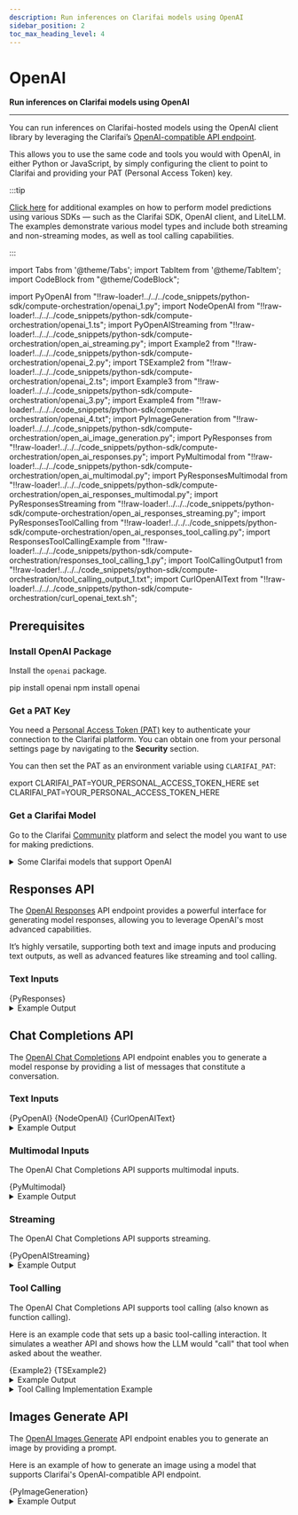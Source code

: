 ```yaml
---
description: Run inferences on Clarifai models using OpenAI 
sidebar_position: 2
toc_max_heading_level: 4
---
```


# OpenAI

**Run inferences on Clarifai models using OpenAI**
<hr />

You can run inferences on Clarifai-hosted models using the OpenAI client library by leveraging the Clarifai’s [OpenAI-compatible API endpoint](README.mdx#predict-with-openai-compatible-format).

This allows you to use the same code and tools you would with OpenAI, in either Python or JavaScript, by simply configuring the client to point to Clarifai and providing your PAT (Personal Access Token) key.

:::tip

[Click here](https://github.com/Clarifai/examples/tree/main/models/model_predict) for additional examples on how to perform model predictions using various SDKs — such as the Clarifai SDK, OpenAI client, and LiteLLM. The examples demonstrate various model types and include both streaming and non-streaming modes, as well as tool calling capabilities.

:::

import Tabs from '@theme/Tabs';
import TabItem from '@theme/TabItem';
import CodeBlock from "@theme/CodeBlock";

import PyOpenAI from "!!raw-loader!../../../code_snippets/python-sdk/compute-orchestration/openai_1.py";
import NodeOpenAI from "!!raw-loader!../../../code_snippets/python-sdk/compute-orchestration/openai_1.ts";
import PyOpenAIStreaming from "!!raw-loader!../../../code_snippets/python-sdk/compute-orchestration/open_ai_streaming.py";
import Example2 from "!!raw-loader!../../../code_snippets/python-sdk/compute-orchestration/openai_2.py";
import TSExample2 from "!!raw-loader!../../../code_snippets/python-sdk/compute-orchestration/openai_2.ts";
import Example3 from "!!raw-loader!../../../code_snippets/python-sdk/compute-orchestration/openai_3.py";
import Example4 from "!!raw-loader!../../../code_snippets/python-sdk/compute-orchestration/openai_4.txt";
import PyImageGeneration from "!!raw-loader!../../../code_snippets/python-sdk/compute-orchestration/open_ai_image_generation.py";
import PyResponses from "!!raw-loader!../../../code_snippets/python-sdk/compute-orchestration/open_ai_responses.py";
import PyMultimodal from "!!raw-loader!../../../code_snippets/python-sdk/compute-orchestration/open_ai_multimodal.py";
import PyResponsesMultimodal from "!!raw-loader!../../../code_snippets/python-sdk/compute-orchestration/open_ai_responses_multimodal.py";
import PyResponsesStreaming from "!!raw-loader!../../../code_snippets/python-sdk/compute-orchestration/open_ai_responses_streaming.py";
import PyResponsesToolCalling from "!!raw-loader!../../../code_snippets/python-sdk/compute-orchestration/open_ai_responses_tool_calling.py";
import ResponsesToolCallingExample from "!!raw-loader!../../../code_snippets/python-sdk/compute-orchestration/responses_tool_calling_1.py";
import ToolCallingOutput1 from "!!raw-loader!../../../code_snippets/python-sdk/compute-orchestration/tool_calling_output_1.txt";
import CurlOpenAIText from "!!raw-loader!../../../code_snippets/python-sdk/compute-orchestration/curl_openai_text.sh";

## Prerequisites

### Install OpenAI Package

Install the `openai` package.

<Tabs groupId="code">
<TabItem value="bash" label="Python">
    <CodeBlock className="language-bash"> pip install openai </CodeBlock>
</TabItem>
<TabItem value="node.js" label="Node.js">
    <CodeBlock className="language-bash"> npm install openai </CodeBlock>
</TabItem>
</Tabs>

### Get a PAT Key

You need a [Personal Access Token (PAT)](https://docs.clarifai.com/control/authentication/pat) key to authenticate your connection to the Clarifai platform. You can obtain one from your personal settings page by navigating to the **Security** section.

You can then set the PAT as an environment variable using `CLARIFAI_PAT`:

<Tabs groupId="code">
<TabItem value="bash" label="Unix-Like Systems">
    <CodeBlock className="language-bash"> export CLARIFAI_PAT=YOUR_PERSONAL_ACCESS_TOKEN_HERE </CodeBlock>
</TabItem>
<TabItem value="bash2" label="Windows">
    <CodeBlock className="language-bash"> set CLARIFAI_PAT=YOUR_PERSONAL_ACCESS_TOKEN_HERE </CodeBlock>
</TabItem>
</Tabs>


### Get a Clarifai Model

Go to the Clarifai [Community](https://clarifai.com/explore) platform and select the model you want to use for making predictions.

<details>
  <summary>Some Clarifai models that support OpenAI</summary>
    <CodeBlock className="language-python">https://clarifai.com/openai/chat-completion/models/gpt-oss-120b
https://clarifai.com/deepseek-ai/deepseek-chat/models/DeepSeek-R1-0528-Qwen3-8B
https://clarifai.com/meta/Llama-3/models/Llama-3_2-3B-Instruct
https://clarifai.com/anthropic/completion/models/claude-sonnet-4
https://clarifai.com/qwen/qwenLM/models/Qwen3-14B
https://clarifai.com/mistralai/completion/models/Devstral-Small-2505_gguf-4bit
https://clarifai.com/clarifai/main/models/general-image-recognition
https://clarifai.com/xai/chat-completion/models/grok-3
https://clarifai.com/openai/chat-completion/models/gpt-4o
https://clarifai.com/openai/chat-completion/models/gpt-4_1
https://clarifai.com/gcp/generate/models/gemini-2_5-flash
https://clarifai.com/anthropic/completion/models/claude-3_5-haiku
https://clarifai.com/qwen/qwenLM/models/Qwen3-30B-A3B-GGUF
https://clarifai.com/gcp/generate/models/gemini-2_0-flash
https://clarifai.com/gcp/generate/models/gemma-3-12b-it
https://clarifai.com/microsoft/text-generation/models/Phi-4-reasoning-plus
https://clarifai.com/openbmb/miniCPM/models/MiniCPM3-4B
https://clarifai.com/microsoft/text-generation/models/phi-4-mini-instruct
https://clarifai.com/qwen/qwen-VL/models/Qwen2_5-VL-7B-Instruct
https://clarifai.com/microsoft/text-generation/models/phi-4
https://clarifai.com/xai/chat-completion/models/grok-2-vision-1212
https://clarifai.com/xai/image-generation/models/grok-2-image-1212
https://clarifai.com/xai/chat-completion/models/grok-2-1212
https://clarifai.com/qwen/qwenLM/models/QwQ-32B-AWQ
https://clarifai.com/gcp/generate/models/gemini-2_0-flash-lite
https://clarifai.com/anthropic/completion/models/claude-opus-4
https://clarifai.com/openai/chat-completion/models/o4-mini
https://clarifai.com/openai/chat-completion/models/o3
https://clarifai.com/openbmb/miniCPM/models/MiniCPM-o-2_6-language
https://clarifai.com/deepseek-ai/deepseek-chat/models/DeepSeek-R1-Distill-Qwen-7B
https://clarifai.com/qwen/qwenCoder/models/Qwen2_5-Coder-7B-Instruct</CodeBlock>    
</details>

## Responses API

The [OpenAI Responses](https://platform.openai.com/docs/api-reference/responses) API endpoint provides a powerful interface for generating model responses, allowing you to leverage OpenAI's most advanced capabilities.

It’s highly versatile, supporting both text and image inputs and producing text outputs, as well as advanced features like streaming and tool calling.

### Text Inputs

<Tabs groupId="code">
<TabItem value="python" label="Python">
    <CodeBlock className="language-python">{PyResponses}</CodeBlock>
</TabItem>
</Tabs>

<details>
  <summary>Example Output</summary>
    <CodeBlock className="language-text">Under a silver‑shimmering moon, a gentle unicorn named Lira tiptoed into the sleepy meadow, her horn casting soft, glittering lullabies over the swaying wildflowers. As the night wind whispered sweet dreams, she gathered a handful of moon‑kissed dew and sprinkled it over the slumbering forest creatures, coax</CodeBlock>
</details>

<!--
### Multimodal Inputs

The OpenAI Responses API supports multimodal inputs, letting you combine text and images in a single request to get more advanced responses.

<Tabs groupId="code">
<TabItem value="python" label="Python">
    <CodeBlock className="language-python">{PyResponsesMultimodal}</CodeBlock>
</TabItem>
</Tabs>

<details>
  <summary>Example Output</summary>
    <CodeBlock className="language-text"></CodeBlock>
</details>

### Streaming

The OpenAI Responses API supports supports streaming, which means you get the response one token at a time instead of waiting for the full completion. 

<Tabs groupId="code">
<TabItem value="python" label="Python">
    <CodeBlock className="language-python">{PyResponsesStreaming}</CodeBlock>
</TabItem>
</Tabs>

<details>
  <summary>Example Output</summary>
    <CodeBlock className="language-text"></CodeBlock>
</details>

### Tool Calling

The OpenAI Responses API supports supports tool calling (also known as function calling), allowing you to enable large language models (LLMs) to interact with external tools. 

Based on user input, the LLM can autonomously decide when and how to invoke functions — such as fetching real-time data from an API or running custom code.

The following example demonstrates a simple tool-calling interaction. It simulates a weather API and shows how the model automatically “calls” that tool when asked about the weather.

<Tabs groupId="code">
<TabItem value="python" label="Python">
    <CodeBlock className="language-python">{PyResponsesToolCalling}</CodeBlock>
</TabItem>
</Tabs>

<details>
  <summary>Example Output</summary>
    <CodeBlock className="language-text"></CodeBlock>
</details>

<details>
  <summary>Tool Calling Implementation Example</summary>
    <CodeBlock className="language-python">{ResponsesToolCallingExample}</CodeBlock>
    <CodeBlock className="language-text"></CodeBlock>
</details>
-->

## Chat Completions API

The [OpenAI Chat Completions](https://platform.openai.com/docs/api-reference/chat) API endpoint enables you to generate a model response by providing a list of messages that constitute a conversation.

### Text Inputs

<Tabs groupId="code">
<TabItem value="python" label="Python">
    <CodeBlock className="language-python">{PyOpenAI}</CodeBlock>
</TabItem>
<TabItem value="typescript" label="TypeScript">
    <CodeBlock className="language-typescript">{NodeOpenAI}</CodeBlock>
</TabItem>
<TabItem value="curl" label="cURL">
    <CodeBlock className="language-bash">{CurlOpenAIText}</CodeBlock>
</TabItem>
</Tabs>

<details>
  <summary>Example Output</summary>
    <CodeBlock className="language-text">I’m ChatGPT, an AI language model created by OpenAI. I’ve been trained on a wide range of text so I can help answer questions, brainstorm ideas, explain concepts, and assist with many other tasks. Think of me as a virtual assistant you can chat with—</CodeBlock>
</details>

### Multimodal Inputs

The OpenAI Chat Completions API supports multimodal inputs.

<Tabs groupId="code">
<TabItem value="python" label="Python">
    <CodeBlock className="language-python">{PyMultimodal}</CodeBlock>
</TabItem>
</Tabs>

<details>
  <summary>Example Output</summary>
    <CodeBlock className="language-text">Response: The image shows a ginger tabby cat lying down on a stone surface. The cat has a striped pattern on its fur and is looking directly at the camera with alert, bright eyes. The background features a textured wall, and the lighting highlights the cat's features, giving a warm and cozy atmosphere.</CodeBlock>
</details>


### Streaming

The OpenAI Chat Completions API supports streaming. 

<Tabs groupId="code">
<TabItem value="python" label="Python">
    <CodeBlock className="language-python">{PyOpenAIStreaming}</CodeBlock>
</TabItem>
</Tabs>

<details>
  <summary>Example Output</summary>
    <CodeBlock className="language-text">Assistant's Response:
I’m ChatGPT, an AI language model created by OpenAI. I’ve been trained on a wide range of text data so I can help answer questions, explain concepts, brainstorm ideas, draft writing, solve problems, and more. Think of me as a virtual assistant that can converse with you on many topics—</CodeBlock>
</details>

### Tool Calling

The OpenAI Chat Completions API supports tool calling (also known as function calling). 

Here is an example code that sets up a basic tool-calling interaction. It simulates a weather API and shows how the LLM would "call" that tool when asked about the weather.

<Tabs groupId="code">
<TabItem value="python" label="Python">
    <CodeBlock className="language-python">{Example2}</CodeBlock>
</TabItem>
<TabItem value="typescript" label="TypeScript">
    <CodeBlock className="language-typescript">{TSExample2}</CodeBlock>
</TabItem>
</Tabs>

<details>
  <summary>Example Output</summary>
    <CodeBlock className="language-text">{ToolCallingOutput1}</CodeBlock>
</details>

<details>
  <summary>Tool Calling Implementation Example</summary>
    <CodeBlock className="language-python">{Example3}</CodeBlock>
    <CodeBlock className="language-text">{Example4}</CodeBlock>
</details>

## Images Generate API 

The [OpenAI Images Generate](https://platform.openai.com/docs/api-reference/images) API endpoint enables you to generate an image by providing a prompt. 

Here is an example of how to generate an image using a model that supports Clarifai's OpenAI-compatible API endpoint.

<Tabs groupId="code">
<TabItem value="python" label="Python">
    <CodeBlock className="language-python">{PyImageGeneration}</CodeBlock>
</TabItem>
</Tabs>

<details>
  <summary>Example Output</summary>
    ```text
    ImagesResponse(created=None, data=[Image(b64_json=None, revised_prompt='A high-resolution photograph of a cat perched on a branch in a lush, green tree during the daytime. The cat, possibly a tabby, is the central focus of the image, looking slightly to the side with its fur naturally positioned. The background features a soft, slightly blurred forest setting with sunlight filtering through the leaves, creating a serene and natural environment. The composition avoids any distracting elements, ensuring the cat remains the primary subject in a peaceful outdoor scene.', url='https://imgen.x.ai/xai-imgen/xai-tmp-imgen-41202340-c0e1-4669-bed5-e70f7b491176.jpeg')], usage=None)
    ``` 
</details>

